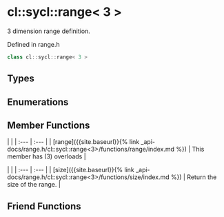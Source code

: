 ---
---
# cl::sycl::range< 3 >

3 dimension range definition. 

Defined in range.h

```cpp
class cl::sycl::range< 3 >
```

## Types

## Enumerations

## Member Functions

   |   |
| :--- | :--- |
| [range]({{site.baseurl}}{% link _api-docs/range.h/cl::sycl::range<3>/functions/range/index.md %}) | This member has (3) overloads |

   |   |
| :--- | :--- |
| [size]({{site.baseurl}}{% link _api-docs/range.h/cl::sycl::range<3>/functions/size/index.md %}) | Return the size of the range.  |


## Friend Functions

